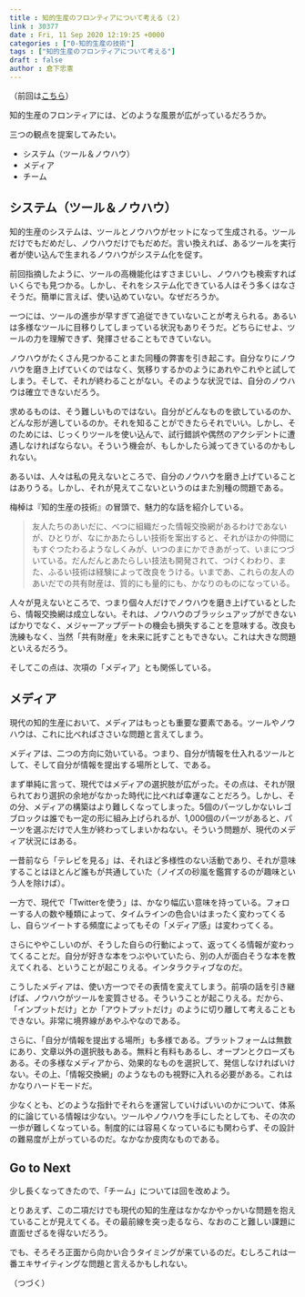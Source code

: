 ```yaml
---
title : 知的生産のフロンティアについて考える（２）
link : 30377
date : Fri, 11 Sep 2020 12:19:25 +0000
categories : ["0-知的生産の技術"]
tags : ["知的生産のフロンティアについて考える"]
draft : false
author : 倉下忠憲
---
```


（前回は<a href="https://rashita.net/blog/?p=30372">こちら</a>）

知的生産のフロンティアには、どのような風景が広がっているだろうか。

三つの観点を提案してみたい。

<ul>
<li>システム（ツール＆ノウハウ）</li>
<li>メディア</li>
<li>チーム</li>
</ul>

<h2>システム（ツール＆ノウハウ）</h2>

知的生産のシステムは、ツールとノウハウがセットになって生成される。ツールだけでもだめだし、ノウハウだけでもだめだ。言い換えれば、あるツールを実行者が使い込んで生まれるノウハウがシステム化を促す。

前回指摘したように、ツールの高機能化はすさまじいし、ノウハウも検索すればいくらでも見つかる。しかし、それをシステム化できている人はそう多くはなさそうだ。簡単に言えば、使い込めていない。なぜだろうか。

一つには、ツールの進歩が早すぎて追従できていないことが考えられる。あるいは多様なツールに目移りしてしまっている状況もありそうだ。どちらにせよ、ツールの力を理解できず、発揮させることもできていない。

ノウハウがたくさん見つかることまた同種の弊害を引き起こす。自分なりにノウハウを磨き上げていくのではなく、気移りするかのようにあれやこれやと試してしまう。そして、それが終わることがない。そのような状況では、自分のノウハウは確立できないだろう。

求めるものは、そう難しいものではない。自分がどんなものを欲しているのか、どんな形が適しているのか。それを知ることができたらそれでいい。しかし、そのためには、じっくりツールを使い込んで、試行錯誤や偶然のアクシデントに遭遇しなければならない。そういう機会が、もしかしたら減ってきているのかもしれない。

あるいは、人々は私の見えないところで、自分のノウハウを磨き上げていることはありうる。しかし、それが見えてこないというのはまた別種の問題である。

梅棹は『知的生産の技術』の冒頭で、魅力的な話を紹介している。

<blockquote>
友人たちのあいだに、べつに組織だった情報交換網があるわけであないが、ひとりが、なにかあたらしい技術を案出すると、それがほかの仲間にもすぐつたわるようなしくみが、いつのまにかできあがって、いまにつづいている。だんだんとあたらしい技法も開発されて、つけくわわり、また、ふるい技術は経験によって改良をうける。いまであ、これらの友人のあいだでの共有財産は、質的にも量的にも、かなりのものになっている。
</blockquote>

人々が見えないところで、つまり個々人だけでノウハウを磨き上げているとしたら、情報交換網は成立しない。それは、ノウハウのブラッシュアップができないばかりでなく、メジャーアップデートの機会も損失することを意味する。改良も洗練もなく、当然「共有財産」を未来に託すこともできない。これは大きな問題といえるだろう。

そしてこの点は、次項の「メディア」とも関係している。

<h2>メディア</h2>

現代の知的生産において、メディアはもっとも重要な要素である。ツールやノウハウは、これに比べればささいな問題と言えてしまう。

メディアは、二つの方向に効いている。つまり、自分が情報を仕入れるツールとして、そして自分が情報を提出する場所として、である。

まず単純に言って、現代ではメディアの選択肢が広がった。その点は、それが限られており選択の余地がなかった時代に比べれば幸運なことだろう。しかし、その分、メディアの構築はより難しくなってしまった。5個のパーツしかないレゴブロックは誰でも一定の形に組み上げられるが、1,000個のパーツがあると、パーツを選ぶだけで人生が終わってしまいかねない。そういう問題が、現代のメディア状況にはある。

一昔前なら「テレビを見る」は、それほど多様性のない活動であり、それが意味することはほとんど誰もが共通していた（ノイズの砂嵐を鑑賞するのが趣味という人を除けば）。

一方で、現代で「Twitterを使う」は、かなり幅広い意味を持っている。フォローする人の数や種類によって、タイムラインの色合いはまったく変わってくるし、自らツイートする頻度によってもその「メディア感」は変わってくる。

さらにややこしいのが、そうした自らの行動によって、返ってくる情報が変わってくることだ。自分が好きな本をつぶやいていたら、別の人が面白そうな本を教えてくれる、ということが起こりえる。インタラクティブなのだ。

こうしたメディアは、使い方一つでその表情を変えてしまう。前項の話を引き継げば、ノウハウがツールを変質させる。そういうことが起こりえる。だから、「インプットだけ」とか「アウトプットだけ」のように切り離して考えることもできない。非常に境界線があやふやなのである。

さらに、「自分が情報を提出する場所」も多様である。プラットフォームは無数にあり、文章以外の選択肢もある。無料と有料もあるし、オープンとクローズもある。その多様なメディアから、効果的なものを選択して、発信しなければいけない。その上、「情報交換網」のようなものも視野に入れる必要がある。これはかなりハードモードだ。

少なくとも、どのような指針でそれらを運営していけばいいのかについて、体系的に論じている情報は少ない。ツールやノウハウを手にしたとしても、その次の一歩が難しくなっている。制度的には容易くなっているにも関わらず、その設計の難易度が上がっているのだ。なかなか皮肉なものである。

<h2>Go to Next</h2>

少し長くなってきたので、「チーム」については回を改めよう。

とりあえず、この二項だけでも現代の知的生産はなかなかやっかいな問題を抱えていることが見えてくる。その最前線を突っ走るなら、なおのこと難しい課題に直面せざるを得ないだろう。

でも、そろそろ正面から向かい合うタイミングが来ているのだ。むしろこれは一番エキサイティングな問題と言えるかもしれない。

（つづく）